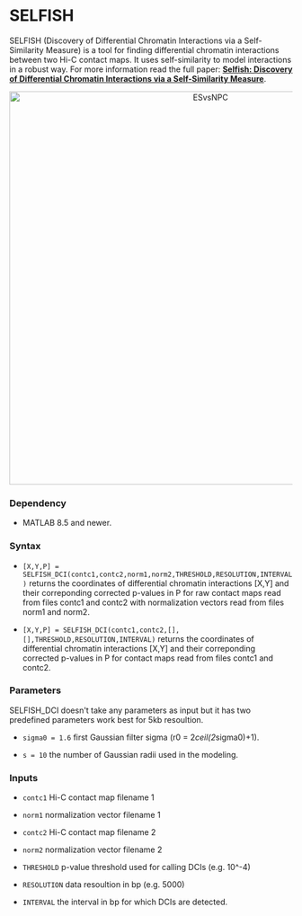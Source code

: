 # SELFISH
SELFISH (Discovery of Differential Chromatin Interactions via a Self-Similarity Measure) is a tool for finding differential chromatin interactions between two Hi-C contact maps. It uses self-similarity to model interactions in a robust way. For more information read the full paper: <a href="https://www.biorxiv.org/content/10.1101/540708v1?rss=1" target="_blank">**Selfish: Discovery of Differential Chromatin Interactions via a Self-Similarity Measure**</a>. 

<div style="width:100%;text-align:center;">
  
  <a href="https://raw.githubusercontent.com/ucrbioinfo/SELFISH/master/ESvsNPC_final.png"><img align="center" src="https://raw.githubusercontent.com/ucrbioinfo/SELFISH/master/ESvsNPC_final.png" title="ESvsNPC" alt="ESvsNPC" width="700" height="700"></a>
  
</div>
<h3>Dependency </h3>

- MATLAB 8.5 and newer.

<h3>Syntax</h3>

- ```[X,Y,P] = SELFISH_DCI(contc1,contc2,norm1,norm2,THRESHOLD,RESOLUTION,INTERVAL)``` returns the coordinates of differential chromatin interactions [X,Y] and their correponding corrected p-values in P for raw contact maps read from files contc1 and contc2 with normalization vectors read from files norm1 and norm2. 

- ```[X,Y,P] = SELFISH_DCI(contc1,contc2,[],[],THRESHOLD,RESOLUTION,INTERVAL)``` returns the coordinates of differential chromatin interactions [X,Y] and their correponding corrected p-values in P for contact maps read from files contc1 and contc2. 

<h3>Parameters</h3>
SELFISH_DCI doesn't take any parameters as input but it has two predefined parameters work best for 5kb resoultion.

- `sigma0 = 1.6` first Gaussian filter sigma (r0 = 2*ceil(2*sigma0)+1).

- `s = 10` the number of Gaussian radii used in the modeling.
<h3>Inputs</h3>

- `contc1`              Hi-C contact map filename 1

- `norm1`               normalization vector filename 1

- `contc2`              Hi-C contact map filename 2

- `norm2`               normalization vector filename 2

- `THRESHOLD`           p-value threshold used for calling DCIs (e.g. 10^-4)

- `RESOLUTION`          data resoultion in bp (e.g. 5000)

- `INTERVAL`            the interval in bp for which DCIs are detected.

